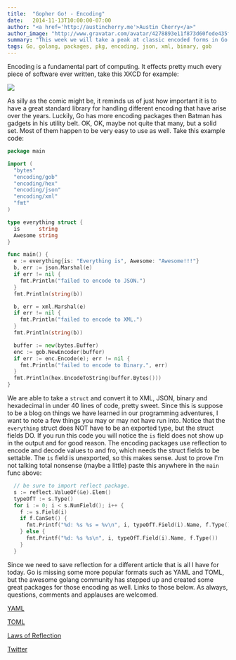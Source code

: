 ```yaml
---
title:  "Gopher Go! - Encoding"
date:   2014-11-13T10:00:00-07:00
author: "<a href='http://austincherry.me'>Austin Cherry</a>"
author_image: "http://www.gravatar.com/avatar/4278893e11f873d60fede435f1ae08aa.png?r=x&amp;s=320"
summary: "This week we will take a peak at classic encoded forms in Go."
tags: Go, golang, packages, pkg, encoding, json, xml, binary, gob
---
```


Encoding is a fundamental part of computing. It effects pretty much every piece of software ever written, take this XKCD for example:

![](http://imgs.xkcd.com/comics/encoding.png)

As silly as the comic might be, it reminds us of just how important it is to have a great standard library for handling different encoding that have arise over the years. Luckily, Go has more encoding packages then Batman has gadgets in his utility belt. OK, OK, maybe not quite that many, but a solid set. Most of them happen to be very easy to use as well. Take this example code:

```go
package main

import (
  "bytes"
  "encoding/gob"
  "encoding/hex"
  "encoding/json"
  "encoding/xml"
  "fmt"
)

type everything struct {
  is      string
  Awesome string
}

func main() {
  e := everything{is: "Everything is", Awesome: "Awesome!!!"}
  b, err := json.Marshal(e)
  if err != nil {
    fmt.Println("failed to encode to JSON.")
  }
  fmt.Println(string(b))

  b, err = xml.Marshal(e)
  if err != nil {
    fmt.Println("failed to encode to XML.")
  }
  fmt.Println(string(b))

  buffer := new(bytes.Buffer)
  enc := gob.NewEncoder(buffer)
  if err := enc.Encode(e); err != nil {
    fmt.Println("failed to encode to Binary.", err)
  }
  fmt.Println(hex.EncodeToString(buffer.Bytes()))
}
```

We are able to take a `struct` and convert it to XML, JSON, binary and hexadecimal in under 40 lines of code, pretty sweet. Since this is suppose to be a blog on things we have learned in our programming adventures, I want to note a few things you may or may not have run into. Notice that the `everything` struct does NOT have to be an exported type, but the struct fields DO. If you run this code you will notice the `is` field does not show up in the output and for good reason. The encoding packages use reflection to encode and decode values to and fro, which needs the struct fields to be settable. The `is` field is unexported, so this makes sense. Just to prove I'm not talking total nonsense (maybe a little) paste this anywhere in the `main` func above:

```go
  // be sure to import reflect package.
  s := reflect.ValueOf(&e).Elem()
  typeOfT := s.Type()
  for i := 0; i < s.NumField(); i++ {
    f := s.Field(i)
    if f.CanSet() {
      fmt.Printf("%d: %s %s = %v\n", i, typeOfT.Field(i).Name, f.Type(), f.Interface())
    } else {
      fmt.Printf("%d: %s %s\n", i, typeOfT.Field(i).Name, f.Type())
    }
  }
```

 Since we need to save reflection for a different article that is all I have for today. Go is missing some more popular formats such as YAML and TOML, but the awesome golang community has stepped up and created some great packages for those encoding as well. Links to those below. As always, questions, comments and applauses are welcomed.

[YAML](https://github.com/go-yaml/yaml)

[TOML](https://github.com/BurntSushi/toml)

[Laws of Reflection](http://blog.golang.org/laws-of-reflection)

[Twitter](https://twitter.com/acmacalister)